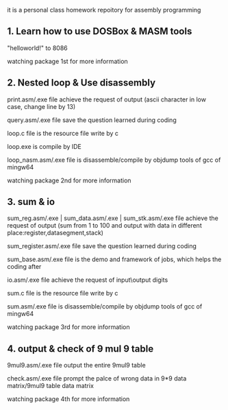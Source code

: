 it is a personal class homework repoitory for assembly programming

## 1. Learn how to use DOSBox & MASM tools

"helloworld!" to 8086

watching package 1st for more information

## 2. Nested loop & Use disassembly

print.asm/.exe file achieve the request of output (ascii character in low case, change line by 13)

query.asm/.exe file save the question learned during coding

loop.c file is the resource file write by c

loop.exe is compile by IDE

loop_nasm.asm/.exe file is disassemble/compile by objdump tools of gcc of mingw64

watching package 2nd for more information

## 3. sum & io

sum_reg.asm/.exe | sum_data.asm/.exe | sum_stk.asm/.exe 
file achieve the request of output
(sum from 1 to 100 and output with data in different place:register,datasegment,stack)

sum_register.asm/.exe file save the question learned during coding

sum_base.asm/.exe file is the demo and framework of jobs, which helps the coding after 

io.asm/.exe file achieve the request of input\output digits

sum.c file is the resource file write by c

sum.asm/.exe file is disassemble/compile by objdump tools of gcc of mingw64

watching package 3rd for more information

## 4. output & check of 9 mul 9 table

9mul9.asm/.exe file output the entire 9mul9 table

check.asm/.exe file prompt the palce of wrong data in 9*9 data matrix/9mul9 table data matrix

watching package 4th for more information